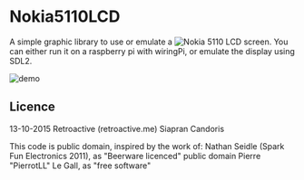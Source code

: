 # Nokia5110LCD

A simple graphic library to use or emulate a ![Nokia 5110 LCD screen](http://www.sparkfun.com/products/10168).
You can either run it on a raspberry pi with wiringPi, or emulate the display using SDL2.

![demo](https://dl.dropboxusercontent.com/u/40487730/Pictures/gif/lcd.gif)

## Licence

13-10-2015
Retroactive (retroactive.me)
Siapran Candoris

This code is public domain, inspired by the work of:
   Nathan Seidle (Spark Fun Electronics 2011), as "Beerware licenced" public domain 
   Pierre "PierrotLL" Le Gall, as "free software"
